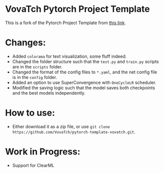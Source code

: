 # VovaTch Pytorch Project Template

This is a fork of the Pytorch Project Template from [this link](https://github.com/victoresque/pytorch-template).

# Changes:

* Added `colorama` for text visualization, some fluff indeed.
* Changed the folder structure such that the `test.py` and `train.py` scripts are in the `scripts` folder.
* Changed the format of the config files to `*.yaml`, and the net config file is in the `config` folder.
* Added an option to use SuperConvergence with `OneCycleLR` scheduler.
* Modified the saving logic such that the model saves both checkpoints and the best models independently.

# How to use:

* Either download it as a zip file, or use `git clone https://github.com/VovaTch/pytorch-template-vovatch.git`.

# Work in Progress:

* Support for ClearML
